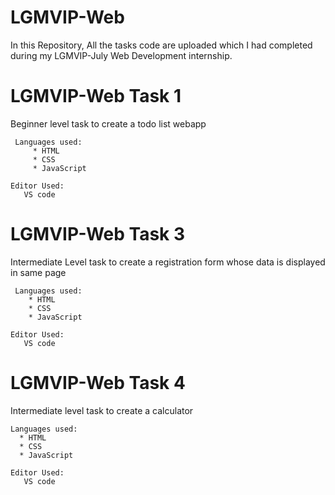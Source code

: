 # LGMVIP-Web
In this Repository, All the tasks code are uploaded which I had completed during my LGMVIP-July Web Development internship.

# LGMVIP-Web Task 1
Beginner level task to create a todo list webapp

     Languages used:
         * HTML
         * CSS
         * JavaScript
     
    Editor Used:
       VS code

# LGMVIP-Web Task 3
Intermediate Level task to create a registration form whose data is displayed in same page 


     Languages used:
        * HTML
        * CSS
        * JavaScript
     
    Editor Used:
       VS code

# LGMVIP-Web Task 4
Intermediate level task to create a calculator 
    
    Languages used:
      * HTML
      * CSS
      * JavaScript
     
    Editor Used:
       VS code
